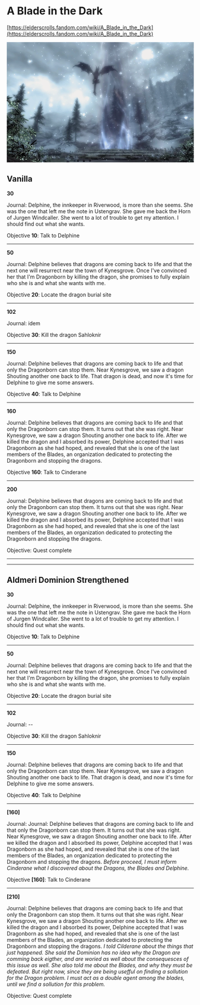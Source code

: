 # A Blade in the Dark

[https://elderscrolls.fandom.com/wiki/A_Blade_in_the_Dark](https://elderscrolls.fandom.com/wiki/A_Blade_in_the_Dark)

![A Blade in the Dark](./img/A_Blade_in_the_Dark.webp)

## Vanilla

**30**

Journal:
Delphine, the innkeeper in Riverwood, is more than she seems. She was the one that left me the note in Ustengrav. She gave me back the Horn of Jurgen Windcaller. She went to a lot of trouble to get my attention. I should find out what she wants.

Objective **10**: 
Talk to Delphine

---- 


**50**

Journal: 
Delphine believes that dragons are coming back to life and that the next one will resurrect near the town of Kynesgrove. Once I've convinced her that I'm Dragonborn by killing the dragon, she promises to fully explain who she is and what she wants with me.

Objective **20**: 
Locate the dragon burial site

----


**102**

Journal: idem

Objective **30**: 
Kill the dragon Sahloknir

----


**150**

Journal: 
Delphine believes that dragons are coming back to life and that only the Dragonborn can stop them. Near Kynesgrove, we saw a dragon Shouting another one back to life. That dragon is dead, and now it's time for Delphine to give me some answers.

Objective **40**: 
Talk to Delphine

----


**160**

Journal: 
Delphine believes that dragons are coming back to life and that only the Dragonborn can stop them. It turns out that she was right. Near Kynesgrove, we saw a dragon Shouting another one back to life. After we killed the dragon and I absorbed its power, Delphine accepted that I was Dragonborn as she had hoped, and revealed that she is one of the last members of the Blades, an organization dedicated to protecting the Dragonborn and stopping the dragons.

Objective **160**: 
Talk to Cinderane

----


**200**

Journal: 
Delphine believes that dragons are coming back to life and that only the Dragonborn can stop them. It turns out that she was right. Near Kynesgrove, we saw a dragon Shouting another one back to life. After we killed the dragon and I absorbed its power, Delphine accepted that I was Dragonborn as she had hoped, and revealed that she is one of the last members of the Blades, an organization dedicated to protecting the Dragonborn and stopping the dragons. 

Objective: 
Quest complete

----
----


## Aldmeri Dominion Strengthened


**30**

Journal:
Delphine, the innkeeper in Riverwood, is more than she seems. She was the one that left me the note in Ustengrav. She gave me back the Horn of Jurgen Windcaller. She went to a lot of trouble to get my attention. I should find out what she wants.

Objective **10**: Talk to Delphine

---- 


**50**

Journal: 
Delphine believes that dragons are coming back to life and that the next one will resurrect near the town of Kynesgrove. Once I've convinced her that I'm Dragonborn by killing the dragon, she promises to fully explain who she is and what she wants with me.

Objective **20**: Locate the dragon burial site

----


**102**

Journal: --

Objective **30**: Kill the dragon Sahloknir

----


**150**

Journal: Delphine believes that dragons are coming back to life and that only the Dragonborn can stop them. Near Kynesgrove, we saw a dragon Shouting another one back to life. That dragon is dead, and now it's time for Delphine to give me some answers.

Objective **40**: Talk to Delphine

----


**[160]**

Journal: Journal: Delphine believes that dragons are coming back to life and that only the Dragonborn can stop them. It turns out that she was right. Near Kynesgrove, we saw a dragon Shouting another one back to life. After we killed the dragon and I absorbed its power, Delphine accepted that I was Dragonborn as she had hoped, and revealed that she is one of the last members of the Blades, an organization dedicated to protecting the Dragonborn and stopping the dragons. _Before proceed, I must inform Cinderane what I discovered about the Dragons, the Blades and Delphine._

Objective **[160]**: Talk to Cinderane

----


**[210]**

Journal: Delphine believes that dragons are coming back to life and that only the Dragonborn can stop them. It turns out that she was right. Near Kynesgrove, we saw a dragon Shouting another one back to life. After we killed the dragon and I absorbed its power, Delphine accepted that I was Dragonborn as she had hoped, and revealed that she is one of the last members of the Blades, an organization dedicated to protecting the Dragonborn and stopping the dragons. 
_I told Cilderane  about the things that just happened. She said the Dominion has no idea why the Dragon are comming back eigther, and are woried as well about the consequesces of this issue as well. She also told me about the Blades, and why they must be defeated. But right now, since they are being usefful on finding a sollution for the Dragon problem. I must act as a double agent among the blades, until we find a sollution for this problem._

Objective: Quest complete


